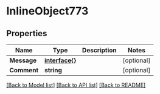 # InlineObject773

## Properties

Name | Type | Description | Notes
------------ | ------------- | ------------- | -------------
**Message** | [**interface{}**](.md) |  | [optional] 
**Comment** | **string** |  | [optional] 

[[Back to Model list]](../README.md#documentation-for-models) [[Back to API list]](../README.md#documentation-for-api-endpoints) [[Back to README]](../README.md)



